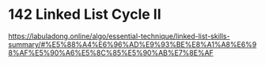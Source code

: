 # 142 Linked List Cycle II

https://labuladong.online/algo/essential-technique/linked-list-skills-summary/#%E5%88%A4%E6%96%AD%E9%93%BE%E8%A1%A8%E6%98%AF%E5%90%A6%E5%8C%85%E5%90%AB%E7%8E%AF